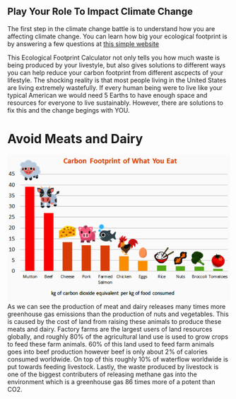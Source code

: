 ## Play Your Role To Impact Climate Change

The first step in the climate change battle is to understand how you are affecting climate change. You can learn how big your ecological footprint is by answering a few questions at [this simple website](https://www.footprintcalculator.org/home/en)

This Ecological Footprint Calculator not only tells you how much waste is being produced by your livestyle, but also gives solutions to different ways you can help reduce your carbon footprint from different ascpects of your lifestyle. The shocking reality is that most people living in the United States are living extremely wastefully. If every human being were to live like your typical American we would need 5 Earths to have enough space and resources for everyone to live sustainably. However, there are solutions to fix this and the change begings with YOU. 

# Avoid Meats and Dairy
![Food Carbon FootPrint](FoodCarbonFootprint.PNG)
As we can see the production of meat and dairy releases many times more greenhouse gas emissions than the production of nuts and vegetables. This is caused by the cost of land from raising these animals to produce these meats and dairy. Factory farms are the largest users of land resources globally, and roughly 80% of the agricultural land use is used to grow crops to feed these farm animals. 60% of this land used to feed farm animals goes into beef production however beef is only about 2% of calories consumed worldwide. On top of this roughly 10% of waterflow worldwide is put towards feeding livestock. Lastly, the waste produced by livestock is one of the biggest contributers of releasing methane gas into the environment which is a greenhouse gas 86 times more of a potent than CO2.

